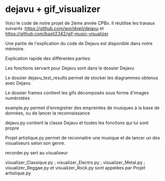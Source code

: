 # dejavu + gif_visualizer

Voici le code de notre projet de 2ème année CPBx.
Il réutilise les travaux suivants :https://github.com/worldveil/dejavu et https://github.com/basti2342/gif-music-visualizer

Une partie de l'explication du code de Dejavu est disponible dans notre mémoire.



Explication rapide des différentes parties:

Les fonctions servant pour Dejavu sont dans le dossier Dejavu

Le dossier dejavu_test_results permet de stocker les diagrammes obtenus avec Dejavu

Le dossier frames contient les gifs décomposés sous forme d'images numérotées

example.py permet d'enregistrer des empreintes de musiques à la base de données, ou de lancer la reconnaissance

dejavu.py contient la classe Dejavu et toutes les fonctions qui lui sont propre

Projet artistique.py permet de reconnaitre une musique et de lancer un des visualiseurs selon son genre.

recorder.py sert au visualiseur

visualizer_Classique.py ; visualizer_Electro.py ; visualizer_Metal.py ; visualizer_Reggae.py et visualizer_Rock.py sont appelées par Projet artistique.py
